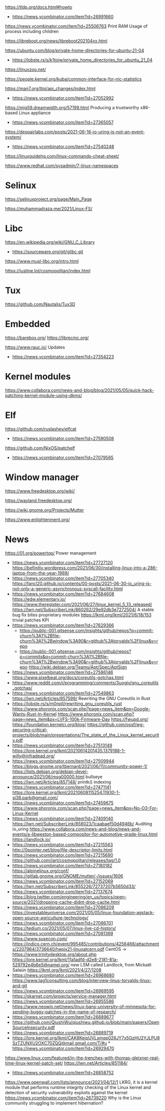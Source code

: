 https://tldp.org/docs.html#howto
* https://news.ycombinator.com/item?id=26991660

https://news.ycombinator.com/item?id=25506763 	Print RAM Usage of process including children

https://libreboot.org/news/libreboot202104xx.html

https://ubuntu.com/blog/private-home-directories-for-ubuntu-21-04
* https://lobste.rs/s/k1tojw/private_home_directories_for_ubuntu_21_04

https://linuxzoo.net/

https://people.kernel.org/kuba/common-interface-for-nic-statistics

https://man7.org/tlpi/api_changes/index.html
* https://news.ycombinator.com/item?id=27052992

https://mjg59.dreamwidth.org/57199.html Producing a trustworthy x86-based Linux appliance
* https://news.ycombinator.com/item?id=27365057

https://despairlabs.com/posts/2021-06-16-io-uring-is-not-an-event-system/
* https://news.ycombinator.com/item?id=27540248

https://linuxguidehq.com/linux-commands-cheat-sheet/

https://www.redhat.com/sysadmin/7-linux-namespaces

# Selinux

https://selinuxproject.org/page/Main_Page

https://muhammadraza.me/2021/Linux-FS/

# Libc
https://en.wikipedia.org/wiki/GNU_C_Library
* https://sourceware.org/git/glibc.git

https://www.musl-libc.org/intro.html

https://justine.lol/cosmopolitan/index.html

# Tux
https://github.com/Nautalis/Tux3D

# Embedded
https://barebox.org/
https://librecmc.org/

https://www.rauc.io/ Updates
* https://news.ycombinator.com/item?id=27354223

# Kernel modules
https://www.collabora.com/news-and-blog/blog/2021/05/05/quick-hack-patching-kernel-module-using-dkms/

# Elf
https://github.com/ruslashev/elfcat
* https://news.ycombinator.com/item?id=27590508

https://github.com/NixOS/patchelf
* https://news.ycombinator.com/item?id=27079565

# Window manager
https://www.freedesktop.org/wiki/

https://wayland.freedesktop.org/

https://wiki.gnome.org/Projects/Mutter

https://www.enlightenment.org/

# News
https://01.org/powertop/ Power management
* https://news.ycombinator.com/item?id=27727120
https://befinitiv.wordpress.com/2021/06/30/installing-linux-into-a-286-laptop-from-the-year-1989/
* https://news.ycombinator.com/item?id=27705340
https://fancl20.github.io/contents/00-posts/2021-06-30-io_uring-is-not-only-a-generic-asynchronous-syscall-facility.html
* https://news.ycombinator.com/item?id=27684608
https://edw.elementary.io/
https://www.theregister.com/2021/06/27/linux_kernel_5_13_released/
https://lwn.net/SubscriberLink/860262/29e92db3e7272504/ A stable bug fix bites proprietary modules
https://lkml.org/lkml/2021/6/18/153 trivial patches KPI
* https://news.ycombinator.com/item?id=27629366
  * https://public-001.gitsense.com/insights/github/repos?q=commit-churn%3A1%2Bfile-churn%3A1%2Bwindow%3A90&r=github%3Atorvalds%2Flinux&v=repo
  * https://public-001.gitsense.com/insights/github/repos?p=commits&q=commit-churn%3A1%2Bfile-churn%3A1%2Bwindow%3A90&r=github%3Atorvalds%2Flinux&v=repo
https://wiki.debian.org/Teams/Apt/Spec/AptSign
* https://news.ycombinator.com/item?id=27586146
https://www.pixelbeat.org/docs/coreutils-gotchas.html
* https://www.reddit.com/r/programming/comments/3uogjv/gnu_coreutils_gotchas/
* https://news.ycombinator.com/item?id=27549863
https://lwn.net/Articles/857599/ Rewriting the GNU Coreutils in Rust
* https://lobste.rs/s/m0npll/rewriting_gnu_coreutils_rust
https://www.phoronix.com/scan.php?page=news_item&px=Google-Wants-Rust-In-Kernel
https://www.phoronix.com/scan.php?page=news_item&px=LVFS-100k-Firmware-Day https://fwupd.org/
https://foundation.kernelci.org/blog/
https://github.com/ossf/wg-securing-critical-projects/blob/main/presentations/The_state_of_the_Linux_kernel_security.pdf
* https://news.ycombinator.com/item?id=27513149
https://lore.kernel.org/lkml/20210614201435.1379188-1-willy@infradead.org/
* https://news.ycombinator.com/item?id=27509944
https://blogs.gnome.org/tbernard/2021/06/11/community-power-1/
https://lists.debian.org/debian-devel-announce/2021/06/msg00000.html bullseye
https://lwn.net/Articles/857148/ printk() indexing
* https://news.ycombinator.com/item?id=27471141
https://lore.kernel.org/lkml/20210608115254.11930-1-sj38.park@gmail.com/
* https://news.ycombinator.com/item?id=27459675
https://www.phoronix.com/scan.php?page=news_item&px=No-O3-For-Linux-Kernel
* https://news.ycombinator.com/item?id=27409140
https://lwn.net/SubscriberLink/858023/1caabaef50d4946b/ Auditing io_uring
https://www.collabora.com/news-and-blog/news-and-events/a-libweston-based-compositor-for-automotive-grade-linux.html
https://landlock.io/
* https://news.ycombinator.com/item?id=27215563
http://0pointer.net/blog/file-descriptor-limits.html
* https://news.ycombinator.com/item?id=27215690
https://github.com/jart/cosmopolitan/releases/tag/1.0
* https://news.ycombinator.com/item?id=27180182
https://alpinelinux.org/conf/
https://gitlab.gnome.org/GNOME/mutter/-/issues/1606
* https://news.ycombinator.com/item?id=27152069
https://lwn.net/SubscriberLink/855226/72737207b5650d33/
* https://news.ycombinator.com/item?id=27137674
https://blog.twitter.com/engineering/en_us/topics/open-source/2021/dropping-cache-didnt-drop-cache.html
* https://news.ycombinator.com/item?id=27086209
https://investableuniverse.com/2021/05/05/linux-foundation-agstack-open-source-agriculture-technology/
* https://news.ycombinator.com/item?id=27086701
https://tedium.co/2021/05/07/linux-live-cd-history/
* https://news.ycombinator.com/item?id=27081369
https://www.susecon.com/
https://indico.cern.ch/event/995485/contributions/4256466/attachments/2207964/3736640/hepix21-linuxatcern.pdf CentOS ->
https://www.trinitydesktop.org/about.php
https://lore.kernel.org/lkml/11a1adfd-d2e8-2181-81a-529792e4b6e5@namei.org/ new LSM called Landlock, from Mickaël Salaün
https://lkml.org/lkml/2021/4/27/1208
* https://news.ycombinator.com/item?id=26968680
https://www.tag1consulting.com/blog/interview-linus-torvalds-linux-and-git
* https://news.ycombinator.com/item?id=26969595
https://skarnet.com/projects/service-manager.html
* https://news.ycombinator.com/item?id=26955586
https://www.neowin.net/news/linux-bans-university-of-minnesota-for-sending-buggy-patches-in-the-name-of-research/
* https://news.ycombinator.com/item?id=26889677
 * https://github.com/QiushiWu/qiushiwu.github.io/blob/main/papers/OpenSourceInsecurity.pdf
  * https://news.ycombinator.com/item?id=26889719
   * https://lore.kernel.org/lkml/CAK8KejpUVLxmqp026JY7x5GzHU2YJLPU8SzTZUNXU2OXC70ZQQ@mail.gmail.com/T/#u
    * https://news.ycombinator.com/item?id=26929470

https://www.linux.com/featured/in-the-trenches-with-thomas-gleixner-real-time-linux-kernel-patch-set/
https://lwn.net/Articles/851184/
* https://news.ycombinator.com/item?id=26858752

https://www.openwall.com/lists/announce/2021/04/12/1  LKRG, it is a kernel module that performs runtime
                                                      integrity checking of the Linux kernel and detection of security
                                                      vulnerability exploits against the kernel
https://news.ycombinator.com/item?id=26739220 Why is the Linux community struggling to implement hibernation?